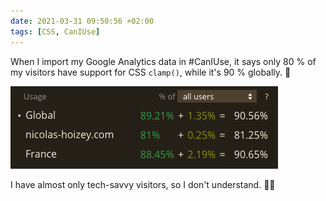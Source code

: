 ```yaml
---
date: 2021-03-31 09:50:56 +02:00
tags: [CSS, CanIUse]
---
```


When I import my Google Analytics data in #CanIUse, it says only 80 % of my visitors have support for CSS `clamp()`, while it's 90 % globally. 🤔

![Percentages of users that have browsers supporting CSS clamp().](can-i-use-clamp-on-my-site.png)

I have almost only tech-savvy visitors, so I don't understand. 🤷‍♂️
